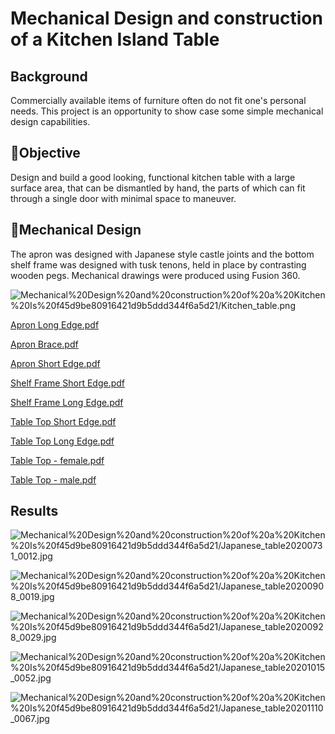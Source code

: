 # Mechanical Design and construction of a Kitchen Island Table

## Background

Commercially available items of furniture often do not fit one's personal needs. This project is an opportunity to show case some simple mechanical design capabilities.

## 🎯Objective

Design and build a good looking, functional kitchen table with a large surface area, that can be dismantled by hand, the parts of which can fit through a single door with minimal space to maneuver. 

## 🦾Mechanical Design

The apron was designed with Japanese style castle joints and the bottom shelf frame was designed with tusk tenons, held in place by contrasting wooden pegs. Mechanical drawings were produced using Fusion 360.

![Mechanical%20Design%20and%20construction%20of%20a%20Kitchen%20Is%20f45d9be80916421d9b5ddd344f6a5d21/Kitchen_table.png](Mechanical%20Design%20and%20construction%20of%20a%20Kitchen%20Is%20f45d9be80916421d9b5ddd344f6a5d21/Kitchen_table.png)

[Apron Long Edge.pdf](Mechanical%20Design%20and%20construction%20of%20a%20Kitchen%20Is%20f45d9be80916421d9b5ddd344f6a5d21/Apron_Long_Edge.pdf)

[Apron Brace.pdf](Mechanical%20Design%20and%20construction%20of%20a%20Kitchen%20Is%20f45d9be80916421d9b5ddd344f6a5d21/Apron_Brace.pdf)

[Apron Short Edge.pdf](Mechanical%20Design%20and%20construction%20of%20a%20Kitchen%20Is%20f45d9be80916421d9b5ddd344f6a5d21/Apron_Short_Edge.pdf)

[Shelf Frame Short Edge.pdf](Mechanical%20Design%20and%20construction%20of%20a%20Kitchen%20Is%20f45d9be80916421d9b5ddd344f6a5d21/Shelf_Frame_Short_Edge.pdf)

[Shelf Frame Long Edge.pdf](Mechanical%20Design%20and%20construction%20of%20a%20Kitchen%20Is%20f45d9be80916421d9b5ddd344f6a5d21/Shelf_Frame_Long_Edge.pdf)

[Table Top Short Edge.pdf](Mechanical%20Design%20and%20construction%20of%20a%20Kitchen%20Is%20f45d9be80916421d9b5ddd344f6a5d21/Table_Top_Short_Edge.pdf)

[Table Top Long Edge.pdf](Mechanical%20Design%20and%20construction%20of%20a%20Kitchen%20Is%20f45d9be80916421d9b5ddd344f6a5d21/Table_Top_Long_Edge.pdf)

[Table Top - female.pdf](Mechanical%20Design%20and%20construction%20of%20a%20Kitchen%20Is%20f45d9be80916421d9b5ddd344f6a5d21/Table_Top_-_female.pdf)

[Table Top - male.pdf](Mechanical%20Design%20and%20construction%20of%20a%20Kitchen%20Is%20f45d9be80916421d9b5ddd344f6a5d21/Table_Top_-_male.pdf)

## Results

![Mechanical%20Design%20and%20construction%20of%20a%20Kitchen%20Is%20f45d9be80916421d9b5ddd344f6a5d21/Japanese_table20200731_0012.jpg](Mechanical%20Design%20and%20construction%20of%20a%20Kitchen%20Is%20f45d9be80916421d9b5ddd344f6a5d21/Japanese_table20200731_0012.jpg)

![Mechanical%20Design%20and%20construction%20of%20a%20Kitchen%20Is%20f45d9be80916421d9b5ddd344f6a5d21/Japanese_table20200908_0019.jpg](Mechanical%20Design%20and%20construction%20of%20a%20Kitchen%20Is%20f45d9be80916421d9b5ddd344f6a5d21/Japanese_table20200908_0019.jpg)

![Mechanical%20Design%20and%20construction%20of%20a%20Kitchen%20Is%20f45d9be80916421d9b5ddd344f6a5d21/Japanese_table20200928_0029.jpg](Mechanical%20Design%20and%20construction%20of%20a%20Kitchen%20Is%20f45d9be80916421d9b5ddd344f6a5d21/Japanese_table20200928_0029.jpg)

![Mechanical%20Design%20and%20construction%20of%20a%20Kitchen%20Is%20f45d9be80916421d9b5ddd344f6a5d21/Japanese_table20201015_0052.jpg](Mechanical%20Design%20and%20construction%20of%20a%20Kitchen%20Is%20f45d9be80916421d9b5ddd344f6a5d21/Japanese_table20201015_0052.jpg)

![Mechanical%20Design%20and%20construction%20of%20a%20Kitchen%20Is%20f45d9be80916421d9b5ddd344f6a5d21/Japanese_table20201110_0067.jpg](Mechanical%20Design%20and%20construction%20of%20a%20Kitchen%20Is%20f45d9be80916421d9b5ddd344f6a5d21/Japanese_table20201110_0067.jpg)